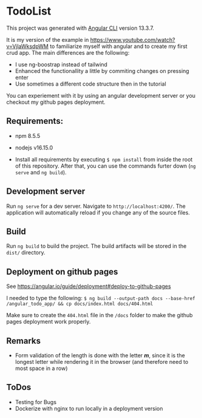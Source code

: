 # TodoList

This project was generated with [Angular CLI](https://github.com/angular/angular-cli) version 13.3.7.

It is my version of the example in https://www.youtube.com/watch?v=VjlaWksdpWM to familiarize myself with angular and to create my first crud app. The main differences are the following:

- I use ng-boostrap instead of tailwind
- Enhanced the functionallity a little by commiting changes on pressing enter
- Use sometimes a different code structure then in the tutorial

You can experiement with it by using an angular development server or you checkout my github pages deployment.

## Requirements:

- npm 8.5.5
- nodejs v16.15.0

- Install all requirements by executing `$ npm install` from inside the root of this repository. After that, you can use the commands furter down (`ng serve` and `ng build`).

## Development server

Run `ng serve` for a dev server. Navigate to `http://localhost:4200/`. The application will automatically reload if you change any of the source files.

## Build

Run `ng build` to build the project. The build artifacts will be stored in the `dist/` directory.

## Deployment on github pages

See https://angular.io/guide/deployment#deploy-to-github-pages

I needed to type the following:
`$ ng build --output-path docs --base-href /angular_todo_app/ && cp docs/index.html docs/404.html`

Make sure to create the `404.html` file in the `/docs` folder to make the github pages deployment work properly.

## Remarks

- Form validation of the length is done with the letter **_m_**, since it is the longest letter while rendering it in the browser (and therefore need to most space in a row)

## ToDos
- Testing for Bugs
- Dockerize with nginx to run locally in a deployment version
